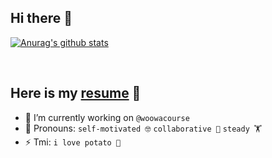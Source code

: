 ## Hi there 👋  
[![Anurag's github stats](https://github-readme-stats.vercel.app/api?username=yebink&show_icons=true&theme=highcontrast)](https://github.com/anuraghazra/github-readme-stats)

<br/>

## Here is my [resume](https://yebink.com/about) 🚀

- 🔭 I’m currently working on `@woowacourse`
- 👀 Pronouns: `self-motivated 🤓` `collaborative 👣` `steady 🏋️`
- ⚡ Tmi: `i love potato 🥔`

<br/>

<!--
**YebinK/yebink** is a ✨ _special_ ✨ repository because its `README.md` (this file) appears on your GitHub profile.

Here are some ideas to get you started:

- 🔭 I’m currently working on @woowacourse
- 🌱 I’m currently learning ...
- 👯 I’m looking to collaborate on ...
- 🤔 I’m looking for help with ...
- 💬 Ask me about ...
- 📫 How to reach me: ...
- 😄 Pronouns: ...
- ⚡ Fun fact: ...
-->
